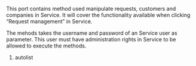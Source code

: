 <properties date="2016-06-24"
SortOrder="139"
/>

This port contains method used manipulate requests, customers and companies in Service. It will cover the functionality available when clicking “Request management” in Service.

The mehods takes the username and password of an Service user as parameter. This user must have administration rights in Service to be allowed to execute the methods.

1. autolist
